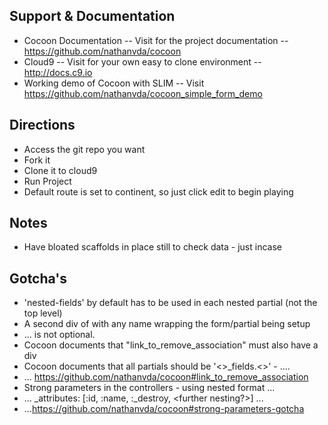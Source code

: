 

## Support & Documentation

- Cocoon Documentation -- Visit for the project documentation -- https://github.com/nathanvda/cocoon 
- Cloud9 -- Visit for your own easy to clone environment -- http://docs.c9.io 
- Working demo of Cocoon with SLIM -- Visit https://github.com/nathanvda/cocoon_simple_form_demo

## Directions

- Access the git repo you want
- Fork it
- Clone it to cloud9
- Run Project
- Default route is set to continent, so just click edit to begin playing

## Notes

- Have bloated scaffolds in place still to check data - just incase

## Gotcha's 

- 'nested-fields' by default has to be used in each nested partial (not the top level)
- A second div of with any name wrapping the form/partial being setup 
- ... is not optional.
- Cocoon documents that "link_to_remove_association" must also have a div 
- Cocoon documents that all partials should be  '<>_fields.<>' - ....
- ... https://github.com/nathanvda/cocoon#link_to_remove_association
- Strong parameters in the controllers - using nested format ...
- ... <modelname>_attributes: [:id, :name, :_destroy, <further nesting?>] ...
- ...https://github.com/nathanvda/cocoon#strong-parameters-gotcha